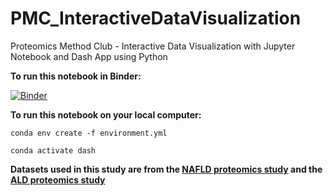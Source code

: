 # PMC_InteractiveDataVisualization
Proteomics Method Club - Interactive Data Visualization with Jupyter Notebook and Dash App using Python

**To run this notebook in Binder:**

[![Binder](https://mybinder.org/badge_logo.svg)](https://mybinder.org/v2/gh/llniu/PMC_InteractiveDataVisualization.git/HEAD)

**To run this notebook on your local computer:**

`conda env create -f environment.yml`

`conda activate dash`

**Datasets used in this study are from the [NAFLD proteomics study](https://www.embopress.org/doi/full/10.15252/msb.20188793) and the [ALD proteomics study](https://www.biorxiv.org/content/10.1101/2020.10.16.337592v1)**
